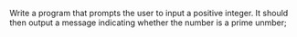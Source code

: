 Write a program that prompts the user to input a positive integer. It should then output a message indicating whether the number is a prime unmber;